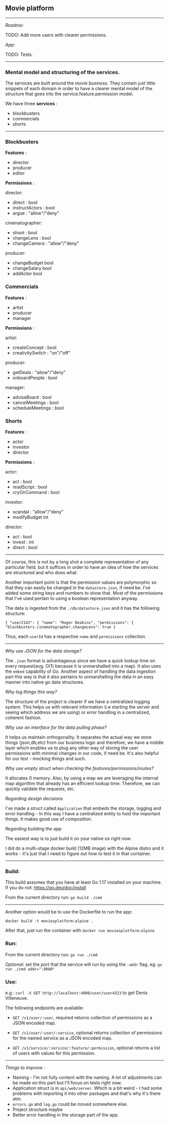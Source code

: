 ## Movie platform 


---

*Readme*: 


TODO: Add more users with clearer permissions.

*App*:

TODO: Tests.


---


### Mental model and structuring of the services.

The services are built around the *movie business*. They contain just little snippets of each domain in order to have a
clearer mental model of the structure that goes into the service.feature.permission model.

We have three **services** :

- blockbusters
- commercials
- shorts

---
### Blockbusters

**Features** :

- director
- producer
- editor

**Permissions** :

director:

- direct : bool
- instructActors : bool
- argue : "allow"/"deny"

cinematographer:

- shoot : bool
- changeLens : bool
- changeCamera : "allow"/"deny"

producer:

- changeBudget bool
- changeSalary bool
- addActor bool

### Commercials

**Features** :

- artist
- producer
- manager

**Permissions** :

artist:

- createConcept : bool
- creativitySwitch : "on"/"off"

producer:

- getDeals : "allow"/"deny"
- onboardPeople : bool

manager:

- adviseBoard : bool
- cancelMeetings : bool
- scheduleMeetings : bool

### Shorts

**Features** :

- actor 
- investor
- director

**Permissions** :

actor:

- act : bool
- readScript : bool
- cryOnCommand : bool

investor:

- scandal : "allow"/"deny"
- modifyBudget int

director:

- act : bool
- invest : int
- direct : bool

---

Of course, this is not by a long shot a complete representation of any particular field, but it suffices in order to have an idea of how the services are structured and who does what.

Another important point is that the permission values are polymorphic so that they can easily be changed in the `datastore.json`, if need be. I've added some string keys and numbers to show that. Most of the permissions that I've used pertain to using a boolean representation anyway.


The data is ingested from the `./db/datastore.json` and it has the following structure:

`{
"user2143": {
"name": "Roger Deakins",
"permissions": {
"blockbusters.cinematographer.changeLens": true }
`   

Thus, each `userId` has a respective `name` and `permissions` collection. 

---
*Why use JSON for the data storage?*

The `.json` format is advantageous since we have a quick lookup time on every request(avg. O(1) because it is unmarshalled into a map). It also uses the `embed` capability of Go.
Another aspect of handling the data ingestion part this way is that it also pertains to unmarshalling the data in an easy manner into native go data structures.


*Why log things this way?*

The structure of the project is clearer if we have a centralized logging system. This helps us
with relevant information (i.e starting the server and seeing which address we are using) or error handling in a centralized, coherent fashion.

*Why use an interface for the data pulling phase?* 

It helps us maintain orthogonality. It separates the actual way we store things (json,db,etc) from our
business logic and therefore, we have a middle layer which enables us to plug any other way of storing
the user permissions with minimal changes in our code, if need be. It's also helpful for our test - mocking things and such.

*Why use empty struct when checking the features/permissions/routes?*

It allocates 0 memory. Also, by using a map we are leveraging the internal map algorithm that already has an efficient lookup time. Therefore, we can quickly validate the requests, etc. 

*Regarding design decisions*

I've made a struct called `Application` that embeds the storage, logging and error handling - In this way I have a centralized entity to hold the important things. It makes good use of composition.

*Regarding building the app*

The easiest way is to just build it on your native os right now.

I did do a multi-stage docker build (12MB image) with the Alpine distro and it works - it's just that I need to figure out how to test it in that container.


---

### Build:

This build assumes that you have at least Go 1.17 installed on your machine. If you do not: https://go.dev/doc/install

From the current directory run: `go build ./cmd`

---

Another option would be to use the Dockerfile to run the app:

`docker build -t moviesplatform:alpine .`

After that, just run the container with `docker run moviesplatform:alpine`


### Run:

From the current directory run: `go run ./cmd`

*Optional*: set the port that the service will run by using the `-addr` flag. eg: `go run ./cmd addr=":8080"`

### Use:
e.g : `curl -X GET http://localhost:4000/user/user4323` to get Denis Villeneuve.

The following endpoints are available:

- `GET /v1/user/:user`, required returns collection of permissions as a JSON encoded map.

- `GET /v1/user/:user/:service`, optional returns collection of permissions for the named service as a JSON encoded map.

- `GET /v1/service/:service/:feature/:permission`, optional returns a list of users with values for this permission.
---

*Things to improve* :

- Naming - I'm not fully content with the naming. A lot of adjustments can be made on this part but I'll focus on tests right now.
- Application struct is in `api/web/server`. Which is a bit weird - I had some problems with importing it into other packages and that's why it's there atm.
- `errors.go` and `log.go` could be moved somewhere else.
- Project structure maybe
- Better error handling in the storage part of the app.
